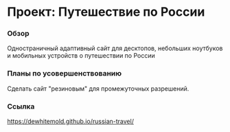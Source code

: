 # Проект: Путешествие по России

### Обзор
Одностраничный адаптивный сайт для десктопов, небольших ноутбуков и мобильных устройств о путешествии по России

### Планы по усовершенствованию 
Сделать сайт "резиновым" для промежуточных разрешений. 

### Ссылка
https://dewhitemold.github.io/russian-travel/
